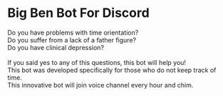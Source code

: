 # Big Ben Bot For Discord

Do you have problems with time orientation? <br />
Do you suffer from a lack of a father figure? <br />
Do you have clinical depression? <br />
<br />
If you said yes to any of this questions, this bot will help you! <br />
This bot was developed specifically for those who do not keep track of time. <br />
This innovative bot will join voice channel every hour and chim. <br />
